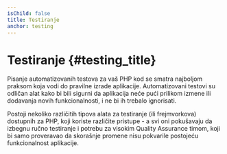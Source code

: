 ```yaml
---
isChild: false
title: Testiranje
anchor: testing
---
```

# Testiranje {#testing_title}

Pisanje automatizovanih testova za vaš PHP kod se smatra najboljom praksom koja vodi do pravilne izrade aplikacije.
Automatizovani testovi su odličan alat kako bi bili sigurni da aplikacija neće pući prilikom izmene ili dodavanja novih
funkcionalnosti, i ne bi ih trebalo ignorisati.

Postoji nekoliko različitih tipova alata za testiranje (ili frejmvorkova) dostupnih za PHP, koji koriste različite
pristupe - a svi oni pokušavaju da izbegnu ručno testiranje i potrebu za visokim Quality Assurance timom, koji bi samo
proveravao da skorašnje promene nisu pokvarile postojeću funkcionalnost aplikacije.
